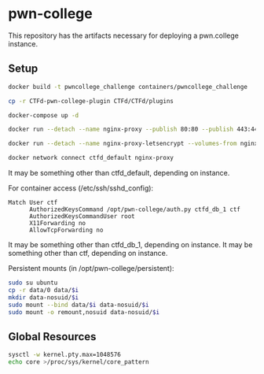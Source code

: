 # pwn-college

This repository has the artifacts necessary for deploying a pwn.college instance.

## Setup

```bash
docker build -t pwncollege_challenge containers/pwncollege_challenge

cp -r CTFd-pwn-college-plugin CTFd/CTFd/plugins

docker-compose up -d

docker run --detach --name nginx-proxy --publish 80:80 --publish 443:443 --volume /etc/nginx/certs --volume $PWD/conf/nginx/vhost.d:/etc/nginx/vhost.d --volume /usr/share/nginx/html --volume /var/run/docker.sock:/tmp/docker.sock:ro jwilder/nginx-proxy

docker run --detach --name nginx-proxy-letsencrypt --volumes-from nginx-proxy --volume /var/run/docker.sock:/var/run/docker.sock:ro --env "DEFAULT_EMAIL=example@example.com" jrcs/letsencrypt-nginx-proxy-companion

docker network connect ctfd_default nginx-proxy
```
It may be something other than ctfd_default, depending on instance.

For container access (/etc/ssh/sshd_config):
```
Match User ctf
      AuthorizedKeysCommand /opt/pwn-college/auth.py ctfd_db_1 ctf
      AuthorizedKeysCommandUser root
      X11Forwarding no
      AllowTcpForwarding no
```
It may be something other than ctfd_db_1, depending on instance.
It may be something other than ctf, depending on instance.

Persistent mounts (in /opt/pwn-college/persistent):
```bash
sudo su ubuntu
cp -r data/0 data/$i
mkdir data-nosuid/$i
sudo mount --bind data/$i data-nosuid/$i
sudo mount -o remount,nosuid data-nosuid/$i
```

## Global Resources

```sh
sysctl -w kernel.pty.max=1048576
echo core >/proc/sys/kernel/core_pattern
```
